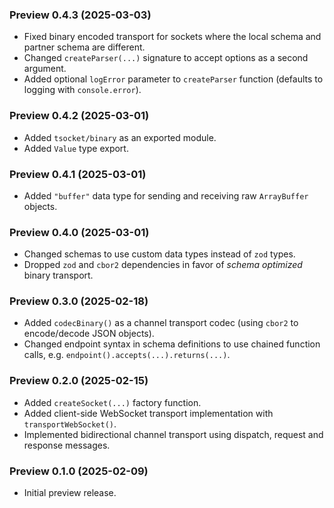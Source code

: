 ### Preview 0.4.3 (2025-03-03)

- Fixed binary encoded transport for sockets where the local schema and partner schema are different.
- Changed `createParser(...)` signature to accept options as a second argument.
- Added optional `logError` parameter to `createParser` function (defaults to logging with `console.error`).

### Preview 0.4.2 (2025-03-01)

- Added `tsocket/binary` as an exported module.
- Added `Value` type export.

### Preview 0.4.1 (2025-03-01)

- Added `"buffer"` data type for sending and receiving raw `ArrayBuffer` objects.

### Preview 0.4.0 (2025-03-01)

- Changed schemas to use custom data types instead of `zod` types.
- Dropped `zod` and `cbor2` dependencies in favor of _schema optimized_ binary transport.

### Preview 0.3.0 (2025-02-18)

- Added `codecBinary()` as a channel transport codec (using `cbor2` to encode/decode JSON objects).
- Changed endpoint syntax in schema definitions to use chained function calls, e.g. `endpoint().accepts(...).returns(...)`.

### Preview 0.2.0 (2025-02-15)

- Added `createSocket(...)` factory function.
- Added client-side WebSocket transport implementation with `transportWebSocket()`.
- Implemented bidirectional channel transport using dispatch, request and response messages.

### Preview 0.1.0 (2025-02-09)

- Initial preview release.
